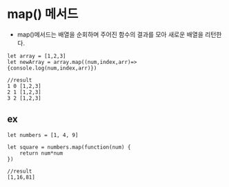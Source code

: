 

# map() 메서드
+ map()메서드는 배열을 순회하며 주어진 함수의 결과를 모아 새로운 배열을 리턴한다.
```
let array = [1,2,3]
let newArray = array.map((num,index,arr)=>{console.log(num,index,arr)})

//result
1 0 [1,2,3]
2 1 [1,2,3]
3 2 [1,2,3]

```
## ex
```
let numbers = [1, 4, 9]

let square = numbers.map(function(num) {
    return num*num
})

//result
[1,16,81]
```
